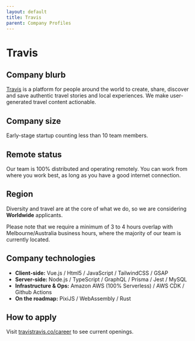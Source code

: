 ```yaml
---
layout: default
title: Travis
parent: Company Profiles
---
```


# Travis

## Company blurb

[Travis](https://travistravis.co) is a platform for people around the world to create, share, discover and save authentic travel stories and local experiences. We make user-generated travel content actionable.

## Company size

Early-stage startup counting less than 10 team members.

## Remote status

Our team is 100% distributed and operating remotely. You can work from where you work best, as long as you have a good internet connection.

## Region

Diversity and travel are at the core of what we do, so we are considering **Worldwide** applicants.

Please note that we require a minimum of 3 to 4 hours overlap with Melbourne/Australia business hours, where the majority of our team is currently located.

## Company technologies

- **Client-side:** Vue.js / Html5 / JavaScript / TailwindCSS / GSAP
- **Server-side:** Node.js / TypeScript / GraphQL / Prisma / Jest / MySQL
- **Infrastructure & Ops:** Amazon AWS (100% Serverless) / AWS CDK / Github Actions
- **On the roadmap:** PixiJS / WebAssembly / Rust

## How to apply

Visit [travistravis.co/career](https://www.travistravis.co/career) to see current openings.
